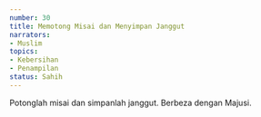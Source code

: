 ```yaml
---
number: 30
title: Memotong Misai dan Menyimpan Janggut
narrators:
- Muslim
topics:
- Kebersihan
- Penampilan
status: Sahih
---
```


Potonglah misai dan simpanlah janggut. Berbeza dengan Majusi.
